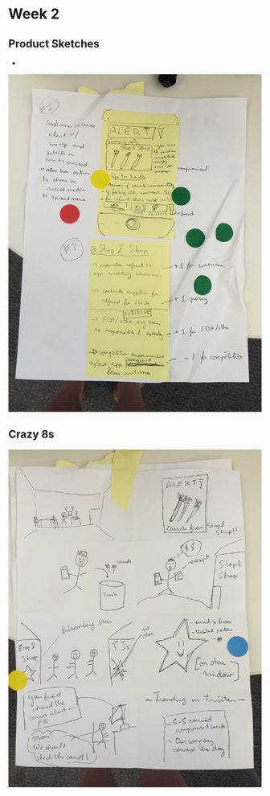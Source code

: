 # Week 2 

## Product Sketches
* 
![alt text](https://github.com/carolinapeisch/personal_cornell_recall/blob/master/IMG_8446.JPG "My Product Sketch")

## Crazy 8s
![alt text](https://github.com/carolinapeisch/personal_cornell_recall/blob/master/IMG_8445.JPG "My Crazy 8s")
